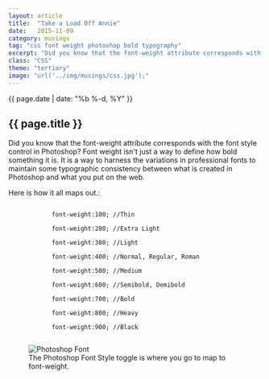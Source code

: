 ```yaml
---
layout: article
title:  "Take a Load Off Annie"
date:   2015-11-09
category: musings
tag: "css font weight photoshop bold typography"
excerpt: "Did you know that the font-weight attribute corresponds with the font style control in Photoshop? Font weight isn't just a way to bold things."
class: "CSS"
theme: "tertiary"
image: "url('../img/musings/css.jpg');"
---
```

<section class="header" style="{{page.image}}">
	<div class="content">
	<div class="span-3 col empty"></div>
	<div class="span-6 col">
		<p class="post-meta">{{ page.date | date: "%b %-d, %Y" }}</p>
		<h1>{{ page.title }}</h1>
		<p>Did you know that the font-weight attribute corresponds with the font style control in Photoshop? Font weight isn't just a way to define how bold something it is. It is a way to harness the variations in professional fonts to maintain some typographic consistency between what is created in Photoshop and what you put on the web. </p>
	</div>
	<div class="span-3 col empty"></div>	
	</div>
</section>
<section class="code continued">
	<div class="content gutters">
	<div class="span-1 col empty"></div>
	<div class="span-6 col">
		<p>Here is how it all maps out.:</p>
		<code>
			font-weight:100; //Thin<br/>
			font-weight:200; //Extra Light<br/>
			font-weight:300; //Light<br/>
			font-weight:400; //Normal, Regular, Roman<br/>
			font-weight:500; //Medium<br/>
			font-weight:600; //Semibold, Demibold<br/>
			font-weight:700; //Bold<br/>
			font-weight:800; //Heavy<br/>
			font-weight:900; //Black
		</code>
	</div>
	<aside class="span-4 col">
		<figure>
			<img src="{{ site.baseurl }}/img/loading.gif" data-src="{{ site.baseurl }}/img/musings/font-weight.png" alt="Photoshop Font"/>
			<figcaption>The Photoshop Font Style toggle is where you go to map to font-weight.</figcaption>
		</figure>
	</aside>	
	<div class="span-1 col empty"></div>	
	</div>
		<div class="divider"></div>	
</section>